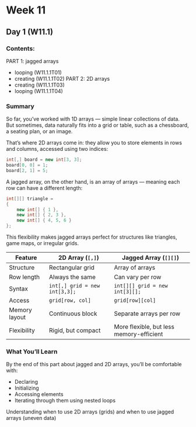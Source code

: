 # Week 11

## Day 1 (W11.1)

### Contents:

PART 1: jagged arrays
* looping (W11.1.1T01)
* creating (W11.1.1T02)
PART 2: 2D arrays
* creating (W11.1.1T03)
* looping (W11.1.1T04)

### Summary
So far, you’ve worked with 1D arrays — simple linear collections of data.\
But sometimes, data naturally fits into a grid or table, such as a chessboard, a seating plan, or an image.

That’s where 2D arrays come in: they allow you to store elements in rows and columns, accessed using two indices:
```csharp
int[,] board = new int[3, 3];
board[0, 0] = 1;
board[2, 1] = 5;
```

A jagged array, on the other hand, is an array of arrays — meaning each row can have a different length:
```csharp
int[][] triangle =
{
    new int[] { 1 },
    new int[] { 2, 3 },
    new int[] { 4, 5, 6 }
};
```

This flexibility makes jagged arrays perfect for structures like triangles, game maps, or irregular grids.

| Feature | **2D Array (`[,]`)** | **Jagged Array (`[][]`)** |
|----------|-----------------------|---------------------------|
| Structure | Rectangular grid | Array of arrays |
| Row length | Always the same | Can vary per row |
| Syntax | `int[,] grid = new int[3,3];` | `int[][] grid = new int[3][];` |
| Access | `grid[row, col]` | `grid[row][col]` |
| Memory layout | Continuous block | Separate arrays per row |
| Flexibility | Rigid, but compact | More flexible, but less memory-efficient |


### What You’ll Learn
By the end of this part about jagged and 2D arrays, you’ll be comfortable with:
- Declaring
- Initializing
- Accessing elements
- Iterating through them using nested loops

Understanding when to use 2D arrays (grids) and when to use jagged arrays (uneven data)